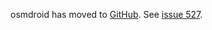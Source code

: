 osmdroid has moved to [GitHub](https://github.com/osmdroid/osmdroid).
See [issue 527](https://code.google.com/p/osmdroid/issues/detail?id=527).